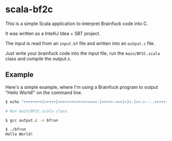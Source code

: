 # scala-bf2c

This is a simple Scala application to interpret Brainfuck code into C.

It was written as a IntelliJ Idea + SBT project.

The input is read from an `input.bf` file and written into an `output.c` file.

Just write your brainfuck code into the input file, run the `main/BF2C.scala` class and compile the output.c.


## Example
Here's a simple example, where I'm using a Brainfuck program to output "Hello World!" on the command line.

```bash
$ echo "++++++++[>++++[>++>+++>+++>+<<<<-]>+>+>->>+[<]<-]>>.>---.+++++++..+++.>>.<-.<.+++.------.--------.>>+.>++." > input.bf

# Run main/BF2C.scala class

$ gcc output.c -o bfrun

$ ./bfrun
Hello World!
